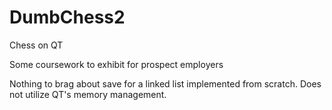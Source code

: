 # DumbChess2
Chess on QT

Some coursework to exhibit for prospect employers

Nothing to brag about save for a linked list implemented
from scratch. Does not utilize QT's memory management.
